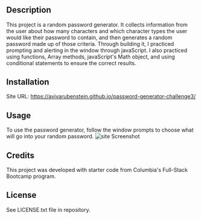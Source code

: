 # <Password-generator-project>

## Description

This project is a random password generator.  It collects information from the user about how many characters and which character types the user would like their password to contain, and then generates a random password made up of those criteria.  Through building it, I practiced prompting and alerting in the window through javaScript.  I also practiced using functions, Array methods, javaScript's Math object, and using conditional statements to ensure the correct results.

## Installation

Site URL: https://avivarubenstein.github.io/password-generator-challenge3/ 

## Usage

To use the password generator, follow the window prompts to choose what will go into your random password.
    ![site Screenshot](assets/Screenshot.png)
  

## Credits

This project was developed with starter code from Columbia's Full-Stack Bootcamp program.

## License

See LICENSE.txt file in repository.
